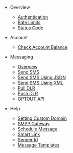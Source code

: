 - Overview
  - [Authentication](/docs/{{version}})
  - [Rate Limits](/docs/{{version}}#rate-limits)
  - [Status Code](/docs/{{version}}#http-status-codes)

- Account
  - [Check Account Balance](/docs/{{version}}/balance)

- Messaging
  - [Overview](/docs/{{version}}/sms-overview)
  - [Send SMS](/docs/{{version}}/send-sms)
  - [Send SMS Using JSON](/docs/{{version}}/send-sms-json)
  - [Send SMS Using XML](/docs/{{version}}/send-sms-xml)
  - [Pull DLR](/docs/{{version}}/sms-pull-dlr)
  - [Push DLR](/docs/{{version}}/sms-push-dlr)
  - [OPTOUT API](/docs/{{version}}/OPTOUT)
    
- Help
  - [Setting Custom Domain](/docs/{{version}}/branding)
  - [SMPP Gateway](/docs/{{version}}/smpp-gateway)
  - [Schedule Message](/docs/{{version}}/schedule)
  - [Smart Link](/docs/{{version}}/smart-link)
  - [Sender Id](/docs/{{version}}/sender)
  - [Message Templates](/docs/{{version}}/templates)